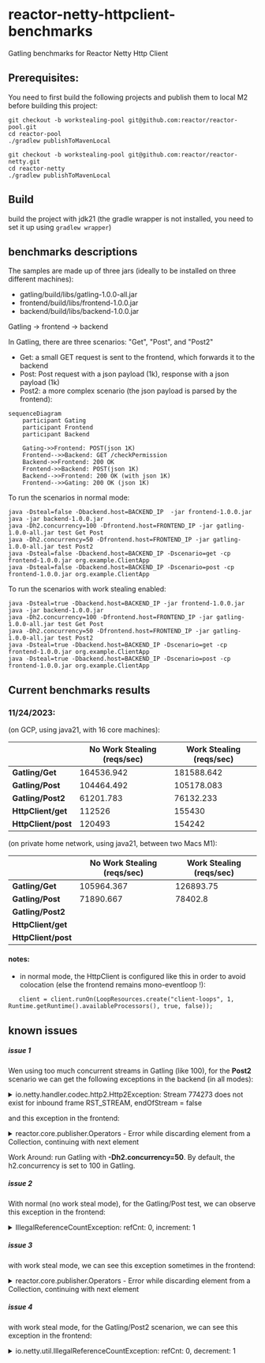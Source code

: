 # reactor-netty-httpclient-benchmarks

Gatling benchmarks for Reactor Netty Http Client

## Prerequisites:
You need to first build the following projects and publish them to local M2 before building this project:

```
git checkout -b workstealing-pool git@github.com:reactor/reactor-pool.git 
cd reactor-pool
./gradlew publishToMavenLocal

git checkout -b workstealing-pool git@github.com:reactor/reactor-netty.git 
cd reactor-netty
./gradlew publishToMavenLocal
```

## Build

build the project with jdk21 (the gradle wrapper is not installed, you need to set it up using `gradlew wrapper`)

## benchmarks descriptions

The samples are made up of three jars (ideally to be installed on three different machines):

- gatling/build/libs/gatling-1.0.0-all.jar
- frontend/build/libs/frontend-1.0.0.jar
- backend/build/libs/backend-1.0.0.jar

Gatling -> frontend -> backend

In Gatling, there are three scenarios: "Get", "Post", and "Post2"
- Get: a small GET request is sent to the frontend, which forwards it to the backend
- Post: Post request with a json payload (1k), response with a json payload (1k)
- Post2: a more complex scenario (the json payload is parsed by the frontend):

```mermaid
sequenceDiagram
    participant Gating
    participant Frontend
    participant Backend

    Gating->>Frontend: POST(json 1K)
    Frontend-->>Backend: GET /checkPermission
    Backend->>Frontend: 200 OK
    Frontend->>Backend: POST(json 1K)
    Backend-->>Frontend: 200 OK (with json 1K)
    Frontend-->>Gating: 200 OK (json 1K)
```

To run the scenarios in normal mode:
```
java -Dsteal=false -Dbackend.host=BACKEND_IP  -jar frontend-1.0.0.jar
java -jar backend-1.0.0.jar
java -Dh2.concurrency=100 -Dfrontend.host=FRONTEND_IP -jar gatling-1.0.0-all.jar test Get Post
java -Dh2.concurrency=50 -Dfrontend.host=FRONTEND_IP -jar gatling-1.0.0-all.jar test Post2
java -Dsteal=false -Dbackend.host=BACKEND_IP -Dscenario=get -cp frontend-1.0.0.jar org.example.ClientApp
java -Dsteal=false -Dbackend.host=BACKEND_IP -Dscenario=post -cp frontend-1.0.0.jar org.example.ClientApp
```

To run the scenarios with work stealing enabled:

```
java -Dsteal=true -Dbackend.host=BACKEND_IP -jar frontend-1.0.0.jar
java -jar backend-1.0.0.jar
java -Dh2.concurrency=100 -Dfrontend.host=FRONTEND_IP -jar gatling-1.0.0-all.jar test Get Post
java -Dh2.concurrency=50 -Dfrontend.host=FRONTEND_IP -jar gatling-1.0.0-all.jar test Post2
java -Dsteal=true -Dbackend.host=BACKEND_IP -Dscenario=get -cp frontend-1.0.0.jar org.example.ClientApp
java -Dsteal=true -Dbackend.host=BACKEND_IP -Dscenario=post -cp frontend-1.0.0.jar org.example.ClientApp
```

## Current benchmarks results

### 11/24/2023:
(on GCP, using java21, with 16 core machines):

|                     | No Work Stealing (reqs/sec) | Work Stealing (reqs/sec) |
|---------------------|-----------------------------|--------------------------|
| **Gatling/Get**     | 164536.942                  | 181588.642               |
| **Gatling/Post**    | 104464.492                  | 105178.083               |
| **Gatling/Post2**   | 61201.783                   | 76132.233                |
| **HttpClient/get**  | 112526                      | 155430                   |
| **HttpClient/post** | 120493                      | 154242                   |

(on private home network, using java21, between two Macs M1):

|                     | No Work Stealing (reqs/sec) | Work Stealing (reqs/sec) |
|---------------------|-----------------------------|--------------------------|
| **Gatling/Get**     |     105964.367              | 126893.75                |
| **Gatling/Post**    |     71890.667               | 78402.8                  |
| **Gatling/Post2**   |                             |                          |
| **HttpClient/get**  |                             |                          |
| **HttpClient/post** |                             |                          |

#### notes: 

- in normal mode, the HttpClient is configured like this in order to avoid colocation (else the frontend remains mono-eventloop !):
```
   client = client.runOn(LoopResources.create("client-loops", 1, Runtime.getRuntime().availableProcessors(), true, false));
```

## known issues

##### issue 1
Wen using too much concurrent streams in Gatling (like 100), for the **Post2** scenario 
we can get the following exceptions in the backend (in all modes):

<details>
  <summary>io.netty.handler.codec.http2.Http2Exception: Stream 774273 does not exist for inbound frame RST_STREAM, endOfStream = false</summary>
14:57:52.480 [reactor-http-nio-10] WARN  i.n.channel.DefaultChannelPipeline - An exceptionCaught() event was fired, and it reached at the tail of the pipeline. It usually means the last handler in the pipeline did not handle the exception.
io.netty.handler.codec.http2.Http2Exception: Stream 774273 does not exist for inbound frame RST_STREAM, endOfStream = false
	at io.netty.handler.codec.http2.Http2Exception.connectionError(Http2Exception.java:109)
	at io.netty.handler.codec.http2.DefaultHttp2ConnectionDecoder$FrameReadListener.verifyStreamMayHaveExisted(DefaultHttp2ConnectionDecoder.java:696)
	at io.netty.handler.codec.http2.DefaultHttp2ConnectionDecoder$FrameReadListener.onRstStreamRead(DefaultHttp2ConnectionDecoder.java:455)
	at io.netty.handler.codec.http2.DefaultHttp2FrameReader.readRstStreamFrame(DefaultHttp2FrameReader.java:509)
	at io.netty.handler.codec.http2.DefaultHttp2FrameReader.processPayloadState(DefaultHttp2FrameReader.java:259)
	at io.netty.handler.codec.http2.DefaultHttp2FrameReader.readFrame(DefaultHttp2FrameReader.java:159)
	at io.netty.handler.codec.http2.DefaultHttp2ConnectionDecoder.decodeFrame(DefaultHttp2ConnectionDecoder.java:188)
	at io.netty.handler.codec.http2.DecoratingHttp2ConnectionDecoder.decodeFrame(DecoratingHttp2ConnectionDecoder.java:63)
	at io.netty.handler.codec.http2.DecoratingHttp2ConnectionDecoder.decodeFrame(DecoratingHttp2ConnectionDecoder.java:63)
	at io.netty.handler.codec.http2.Http2ConnectionHandler$FrameDecoder.decode(Http2ConnectionHandler.java:393)
	at io.netty.handler.codec.http2.Http2ConnectionHandler.decode(Http2ConnectionHandler.java:453)
	at io.netty.handler.codec.ByteToMessageDecoder.decodeRemovalReentryProtection(ByteToMessageDecoder.java:529)
	at io.netty.handler.codec.ByteToMessageDecoder.callDecode(ByteToMessageDecoder.java:468)
	at io.netty.handler.codec.ByteToMessageDecoder.channelRead(ByteToMessageDecoder.java:290)
	at io.netty.channel.AbstractChannelHandlerContext.invokeChannelRead(AbstractChannelHandlerContext.java:444)
	at io.netty.channel.AbstractChannelHandlerContext.invokeChannelRead(AbstractChannelHandlerContext.java:420)
	at io.netty.channel.AbstractChannelHandlerContext.fireChannelRead(AbstractChannelHandlerContext.java:412)
	at reactor.netty.http.server.HttpServerConfig$H2ChannelMetricsHandler.channelRead(HttpServerConfig.java:811)
	at io.netty.channel.AbstractChannelHandlerContext.invokeChannelRead(AbstractChannelHandlerContext.java:442)
	at io.netty.channel.AbstractChannelHandlerContext.invokeChannelRead(AbstractChannelHandlerContext.java:420)
	at io.netty.channel.AbstractChannelHandlerContext.fireChannelRead(AbstractChannelHandlerContext.java:412)
	at io.netty.handler.ssl.SslHandler.unwrap(SslHandler.java:1475)
	at io.netty.handler.ssl.SslHandler.decodeJdkCompatible(SslHandler.java:1338)
	at io.netty.handler.ssl.SslHandler.decode(SslHandler.java:1387)
	at io.netty.handler.codec.ByteToMessageDecoder.decodeRemovalReentryProtection(ByteToMessageDecoder.java:529)
	at io.netty.handler.codec.ByteToMessageDecoder.callDecode(ByteToMessageDecoder.java:468)
	at io.netty.handler.codec.ByteToMessageDecoder.channelRead(ByteToMessageDecoder.java:290)
	at io.netty.channel.AbstractChannelHandlerContext.invokeChannelRead(AbstractChannelHandlerContext.java:444)
	at io.netty.channel.AbstractChannelHandlerContext.invokeChannelRead(AbstractChannelHandlerContext.java:420)
	at io.netty.channel.AbstractChannelHandlerContext.fireChannelRead(AbstractChannelHandlerContext.java:412)
	at io.netty.channel.DefaultChannelPipeline$HeadContext.channelRead(DefaultChannelPipeline.java:1410)
	at io.netty.channel.AbstractChannelHandlerContext.invokeChannelRead(AbstractChannelHandlerContext.java:440)
	at io.netty.channel.AbstractChannelHandlerContext.invokeChannelRead(AbstractChannelHandlerContext.java:420)
	at io.netty.channel.DefaultChannelPipeline.fireChannelRead(DefaultChannelPipeline.java:919)
	at io.netty.channel.nio.AbstractNioByteChannel$NioByteUnsafe.read(AbstractNioByteChannel.java:166)
	at io.netty.channel.nio.NioEventLoop.processSelectedKey(NioEventLoop.java:788)
	at io.netty.channel.nio.NioEventLoop.processSelectedKeysOptimized(NioEventLoop.java:724)
	at io.netty.channel.nio.NioEventLoop.processSelectedKeys(NioEventLoop.java:650)
	at io.netty.channel.nio.NioEventLoop.run(NioEventLoop.java:562)
	at io.netty.util.concurrent.SingleThreadEventExecutor$4.run(SingleThreadEventExecutor.java:997)
	at io.netty.util.internal.ThreadExecutorMap$2.run(ThreadExecutorMap.java:74)
	at io.netty.util.concurrent.FastThreadLocalRunnable.run(FastThreadLocalRunnable.java:30)
	at java.base/java.lang.Thread.run(Thread.java:1583)
</details>

and this exception in the frontend:

<details>
  <summary>reactor.core.publisher.Operators - Error while discarding element from a Collection, continuing with next element</summary>
14:59:19.444 [reactor-http-nio-2] WARN  reactor.core.publisher.Operators - Error while discarding element from a Collection, continuing with next element
io.netty.util.IllegalReferenceCountException: refCnt: 0, decrement: 1
	at io.netty.util.internal.ReferenceCountUpdater.toLiveRealRefCnt(ReferenceCountUpdater.java:83)
	at io.netty.util.internal.ReferenceCountUpdater.release(ReferenceCountUpdater.java:148)
	at io.netty.buffer.AbstractReferenceCountedByteBuf.release(AbstractReferenceCountedByteBuf.java:101)
	at io.netty.buffer.AbstractDerivedByteBuf.release0(AbstractDerivedByteBuf.java:98)
	at io.netty.buffer.AbstractDerivedByteBuf.release(AbstractDerivedByteBuf.java:94)
	at reactor.core.publisher.Operators.lambda$discardLocalAdapter$0(Operators.java:389)
	at java.base/java.util.function.Consumer.lambda$andThen$0(Consumer.java:65)
	at reactor.core.publisher.Operators.onDiscardMultiple(Operators.java:570)
	at reactor.core.publisher.MonoCollectList$MonoCollectListSubscriber.onError(MonoCollectList.java:106)
	at reactor.core.publisher.FluxPeek$PeekSubscriber.onError(FluxPeek.java:222)
	at reactor.core.publisher.FluxMap$MapSubscriber.onError(FluxMap.java:134)
	at reactor.core.publisher.MonoFlatMapMany$FlatMapManyInner.onError(MonoFlatMapMany.java:255)
	at reactor.netty.channel.FluxReceive.onInboundError(FluxReceive.java:465)
	at reactor.netty.channel.ChannelOperations.onInboundError(ChannelOperations.java:515)
	at reactor.netty.http.client.HttpClientOperations.onInboundClose(HttpClientOperations.java:324)
	at reactor.netty.channel.ChannelOperationsHandler.channelInactive(ChannelOperationsHandler.java:73)
	at io.netty.channel.AbstractChannelHandlerContext.invokeChannelInactive(AbstractChannelHandlerContext.java:305)
	at io.netty.channel.AbstractChannelHandlerContext.invokeChannelInactive(AbstractChannelHandlerContext.java:281)
	at io.netty.channel.AbstractChannelHandlerContext.fireChannelInactive(AbstractChannelHandlerContext.java:274)
	at io.netty.channel.DefaultChannelPipeline$HeadContext.channelInactive(DefaultChannelPipeline.java:1405)
	at io.netty.channel.AbstractChannelHandlerContext.invokeChannelInactive(AbstractChannelHandlerContext.java:301)
	at io.netty.channel.AbstractChannelHandlerContext.invokeChannelInactive(AbstractChannelHandlerContext.java:281)
	at io.netty.channel.DefaultChannelPipeline.fireChannelInactive(DefaultChannelPipeline.java:901)
	at io.netty.handler.codec.http2.AbstractHttp2StreamChannel$Http2ChannelUnsafe$2.run(AbstractHttp2StreamChannel.java:791)
	at io.netty.util.concurrent.AbstractEventExecutor.runTask(AbstractEventExecutor.java:173)
	at io.netty.util.concurrent.AbstractEventExecutor.safeExecute(AbstractEventExecutor.java:166)
	at io.netty.util.concurrent.SingleThreadEventExecutor.runAllTasks(SingleThreadEventExecutor.java:470)
	at io.netty.channel.nio.NioEventLoop.run(NioEventLoop.java:566)
	at io.netty.util.concurrent.SingleThreadEventExecutor$4.run(SingleThreadEventExecutor.java:997)
	at io.netty.util.internal.ThreadExecutorMap$2.run(ThreadExecutorMap.java:74)
	at io.netty.util.concurrent.FastThreadLocalRunnable.run(FastThreadLocalRunnable.java:30)
	at java.base/java.lang.Thread.run(Thread.java:1583)
14:59:19.444 [reactor-http-nio-2] ERROR r.n.http.server.HttpServerOperations - [5a85beff/172421-1, L:/127.0.0.1:8090 - R:/127.0.0.1:58523] Error starting response. Replying error status
reactor.netty.http.client.PrematureCloseException: Connection prematurely closed DURING response

io.netty.channel.ChannelPipelineException: io.netty.handler.codec.http2.Http2FrameCodec.handlerRemoved() has thrown an exception.
at io.netty.channel.DefaultChannelPipeline.callHandlerRemoved0(DefaultChannelPipeline.java:640)
at io.netty.channel.DefaultChannelPipeline.destroyDown(DefaultChannelPipeline.java:876)
at io.netty.channel.DefaultChannelPipeline.destroyUp(DefaultChannelPipeline.java:844)
at io.netty.channel.DefaultChannelPipeline.destroy(DefaultChannelPipeline.java:836)
at io.netty.channel.DefaultChannelPipeline.access$700(DefaultChannelPipeline.java:46)
at io.netty.channel.DefaultChannelPipeline$HeadContext.channelUnregistered(DefaultChannelPipeline.java:1392)
at io.netty.channel.AbstractChannelHandlerContext.invokeChannelUnregistered(AbstractChannelHandlerContext.java:215)
at io.netty.channel.AbstractChannelHandlerContext.invokeChannelUnregistered(AbstractChannelHandlerContext.java:195)
at io.netty.channel.DefaultChannelPipeline.fireChannelUnregistered(DefaultChannelPipeline.java:821)
at io.netty.channel.AbstractChannel$AbstractUnsafe$7.run(AbstractChannel.java:821)
at io.netty.util.concurrent.AbstractEventExecutor.runTask(AbstractEventExecutor.java:173)
at io.netty.util.concurrent.AbstractEventExecutor.safeExecute(AbstractEventExecutor.java:166)
at io.netty.util.concurrent.SingleThreadEventExecutor.runAllTasks(SingleThreadEventExecutor.java:470)
at io.netty.channel.nio.NioEventLoop.run(NioEventLoop.java:566)
at io.netty.util.concurrent.SingleThreadEventExecutor$4.run(SingleThreadEventExecutor.java:997)
at io.netty.util.internal.ThreadExecutorMap$2.run(ThreadExecutorMap.java:74)
at io.netty.util.concurrent.FastThreadLocalRunnable.run(FastThreadLocalRunnable.java:30)
at java.base/java.lang.Thread.run(Thread.java:1583)
Caused by: io.netty.util.IllegalReferenceCountException: refCnt: 0, decrement: 1
at io.netty.util.internal.ReferenceCountUpdater.toLiveRealRefCnt(ReferenceCountUpdater.java:83)
at io.netty.util.internal.ReferenceCountUpdater.release(ReferenceCountUpdater.java:148)
at io.netty.buffer.AbstractReferenceCountedByteBuf.release(AbstractReferenceCountedByteBuf.java:101)
at io.netty.handler.codec.ByteToMessageDecoder.handlerRemoved(ByteToMessageDecoder.java:269)
at io.netty.channel.AbstractChannelHandlerContext.callHandlerRemoved(AbstractChannelHandlerContext.java:1122)
at io.netty.channel.DefaultChannelPipeline.callHandlerRemoved0(DefaultChannelPipeline.java:637)

</details>

Work Around: run Gatling with **-Dh2.concurrency=50**. By default, the h2.concurrency is set to 100 in Gatling.

##### issue 2
With normal (no work steal mode), for the Gatling/Post test, we can observe this exception in the frontend:

<details>
  <summary>IllegalReferenceCountException: refCnt: 0, increment: 1</summary>
13:05:10.177 [reactor-http-epoll-3] WARN  r.n.http.client.HttpClientConnect - [726d00f4/154549-1, L:/10.128.15.214:35380 - R:10.128.15.218/10.128.15.218:8080] The connection observed an error
io.netty.util.IllegalReferenceCountException: refCnt: 0, increment: 1
        at io.netty.util.internal.ReferenceCountUpdater.retain0(ReferenceCountUpdater.java:133)
        at io.netty.util.internal.ReferenceCountUpdater.retain(ReferenceCountUpdater.java:120)
        at io.netty.buffer.AbstractReferenceCountedByteBuf.retain(AbstractReferenceCountedByteBuf.java:81)
        at io.netty.buffer.AbstractDerivedByteBuf.retain0(AbstractDerivedByteBuf.java:58)
        at io.netty.buffer.AbstractDerivedByteBuf.retain(AbstractDerivedByteBuf.java:54)
        at reactor.core.publisher.FluxPeek$PeekSubscriber.onNext(FluxPeek.java:185)
        at reactor.core.publisher.FluxMap$MapSubscriber.onNext(FluxMap.java:122)
        at reactor.netty.channel.FluxReceive.drainReceiver(FluxReceive.java:294)
        at reactor.netty.channel.FluxReceive.request(FluxReceive.java:133)
        at reactor.core.publisher.FluxMap$MapSubscriber.request(FluxMap.java:164)
        at reactor.core.publisher.FluxPeek$PeekSubscriber.request(FluxPeek.java:138)
        at reactor.core.publisher.Operators$BaseFluxToMonoOperator.request(Operators.java:2041)
        at reactor.core.publisher.FluxContextWrite$ContextWriteSubscriber.request(FluxContextWrite.java:136)
        at reactor.core.publisher.FluxHandleFuseable$HandleFuseableSubscriber.request(FluxHandleFuseable.java:260)
        at reactor.core.publisher.FluxDoFinally$DoFinallySubscriber.request(FluxDoFinally.java:140)
        at reactor.core.publisher.FluxMap$MapSubscriber.request(FluxMap.java:164)
        at reactor.core.publisher.FluxPeek$PeekSubscriber.request(FluxPeek.java:138)
        at reactor.core.publisher.FluxMap$MapSubscriber.request(FluxMap.java:164)
        at reactor.core.publisher.MonoFlatMap$FlatMapMain.request(MonoFlatMap.java:194)
        at reactor.core.publisher.FluxContextWrite$ContextWriteSubscriber.request(FluxContextWrite.java:136)
        at reactor.netty.channel.ChannelOperations.onSubscribe(ChannelOperations.java:273)
        at reactor.core.publisher.FluxContextWrite$ContextWriteSubscriber.onSubscribe(FluxContextWrite.java:101)
        at reactor.core.publisher.MonoFlatMap$FlatMapMain.onSubscribe(MonoFlatMap.java:117)
        at reactor.core.publisher.FluxMap$MapSubscriber.onSubscribe(FluxMap.java:92)
        at reactor.core.publisher.FluxPeek$PeekSubscriber.onSubscribe(FluxPeek.java:171)
        at reactor.core.publisher.FluxMap$MapSubscriber.onSubscribe(FluxMap.java:92)
        at reactor.core.publisher.FluxDoFinally$DoFinallySubscriber.onSubscribe(FluxDoFinally.java:107)
        at reactor.core.publisher.FluxHandleFuseable$HandleFuseableSubscriber.onSubscribe(FluxHandleFuseable.java:164)
        at reactor.core.publisher.FluxContextWrite$ContextWriteSubscriber.onSubscribe(FluxContextWrite.java:101)
        at reactor.core.publisher.Operators$BaseFluxToMonoOperator.onSubscribe(Operators.java:2025)
        at reactor.core.publisher.FluxPeek$PeekSubscriber.onSubscribe(FluxPeek.java:171)
        at reactor.core.publisher.FluxMap$MapSubscriber.onSubscribe(FluxMap.java:92)
        at reactor.netty.channel.FluxReceive.startReceiver(FluxReceive.java:172)
        at reactor.netty.channel.FluxReceive.lambda$subscribe$2(FluxReceive.java:150)
        at io.netty.util.concurrent.AbstractEventExecutor.runTask(AbstractEventExecutor.java:173)
        at io.netty.util.concurrent.AbstractEventExecutor.safeExecute(AbstractEventExecutor.java:166)
        at io.netty.util.concurrent.SingleThreadEventExecutor.runAllTasks(SingleT^C
        at reactor.core.publisher.FluxPeek$PeekSubscriber.onSubscribe(FluxPeek.java:171)
        at reactor.core.publisher.FluxMap$MapSubscriber.onSubscribe(FluxMap.java:92)
        at reactor.core.publisher.FluxDoFinally$DoFinallySubscriber.onSubscribe(FluxDoFinally.java:107)
        at reactor.core.publisher.FluxHandleFuseable$HandleFuseableSubscriber.onSubscribe(FluxHandleFuseable.java:164)
        at reactor.core.publisher.FluxContextWrite$ContextWriteSubscriber.onSubscribe(FluxContextWrite.java:101)
        at reactor.core.publisher.Operators$BaseFluxToMonoOperator.onSubscribe(Operators.java:2025)
        at reactor.core.publisher.FluxPeek$PeekSubscriber.onSubscribe(FluxPeek.java:171)
        at reactor.core.publisher.FluxMap$MapSubscriber.onSubscribe(FluxMap.java:92)
        at reactor.netty.channel.FluxReceive.startReceiver(FluxReceive.java:172)
        at reactor.netty.channel.FluxReceive.lambda$subscribe$2(FluxReceive.java:150)
        at io.netty.util.concurrent.AbstractEventExecutor.runTask(AbstractEventExecutor.java:173)
        at io.netty.util.concurrent.AbstractEventExecutor.safeExecute(AbstractEventExecutor.java:166)
        at io.netty.util.concurrent.SingleThreadEventExecutor.runAllTasks(SingleThreadEventExecutor.java:470)
        at io.netty.channel.epoll.EpollEventLoop.run(EpollEventLoop.java:413)
        at io.netty.util.concurrent.SingleThreadEventExecutor$4.run(SingleThreadEventExecutor.java:997)
        at io.netty.util.internal.ThreadExecutorMap$2.run(ThreadExecutorMap.java:74)
        at io.netty.util.concurrent.FastThreadLocalRunnable.run(FastThreadLocalRunnable.java:30)
        at java.base/java.lang.Thread.run(Thread.java:1583)
</details>

##### issue 3

with work steal mode, we can see this exception sometimes in the frontend:
<details>
  <summary>reactor.core.publisher.Operators - Error while discarding element from a Collection, continuing with next element</summary>
13:15:46.093 [reactor-http-epoll-11] WARN  reactor.core.publisher.Operators - Error while discarding element from a Collection, continuing with next element
io.netty.util.IllegalReferenceCountException: refCnt: 0, decrement: 1
        at io.netty.util.internal.ReferenceCountUpdater.toLiveRealRefCnt(ReferenceCountUpdater.java:83)
        at io.netty.util.internal.ReferenceCountUpdater.release(ReferenceCountUpdater.java:148)
        at io.netty.buffer.AbstractReferenceCountedByteBuf.release(AbstractReferenceCountedByteBuf.java:101)
        at io.netty.buffer.AbstractDerivedByteBuf.release0(AbstractDerivedByteBuf.java:98)
        at io.netty.buffer.AbstractDerivedByteBuf.release(AbstractDerivedByteBuf.java:94)
        at reactor.core.publisher.Operators.lambda$discardLocalAdapter$0(Operators.java:389)
        at java.base/java.util.function.Consumer.lambda$andThen$0(Consumer.java:65)
        at java.base/java.util.function.Consumer.lambda$andThen$0(Consumer.java:65)
        at reactor.core.publisher.Operators.onDiscardMultiple(Operators.java:570)
        at reactor.core.publisher.MonoCollectList$MonoCollectListSubscriber.onError(MonoCollectList.java:106)
        at reactor.core.publisher.FluxPeek$PeekSubscriber.onError(FluxPeek.java:222)
        at reactor.core.publisher.FluxMap$MapSubscriber.onError(FluxMap.java:134)
        at reactor.netty.channel.FluxReceive.onInboundError(FluxReceive.java:465)
        at reactor.netty.channel.ChannelOperations.onInboundError(ChannelOperations.java:515)
        at reactor.netty.http.server.HttpServerOperations.onInboundClose(HttpServerOperations.java:699)
        at reactor.netty.channel.ChannelOperationsHandler.channelInactive(ChannelOperationsHandler.java:73)
        at io.netty.channel.AbstractChannelHandlerContext.invokeChannelInactive(AbstractChannelHandlerContext.java:305)
        at io.netty.channel.AbstractChannelHandlerContext.invokeChannelInactive(AbstractChannelHandlerContext.java:281)
        at io.netty.channel.AbstractChannelHandlerContext.fireChannelInactive(AbstractChannelHandlerContext.java:274)
        at reactor.netty.http.server.AbstractHttpServerMetricsHandler.channelInactive(AbstractHttpServerMetricsHandler.java:126)
        at io.netty.channel.AbstractChannelHandlerContext.invokeChannelInactive(AbstractChannelHandlerContext.java:303)
        at io.netty.channel.AbstractChannelHandlerContext.invokeChannelInactive(AbstractChannelHandlerContext.java:281)
        at io.netty.channel.AbstractChannelHandlerContext.fireChannelInactive(AbstractChannelHandlerContext.java:274)
        at io.netty.channel.DefaultChannelPipeline$HeadContext.channelInactive(DefaultChannelPipeline.java:1405)
        at io.netty.channel.AbstractChannelHandlerContext.invokeChannelInactive(AbstractChannelHandlerContext.java:301)
        at io.netty.channel.AbstractChannelHandlerContext.invokeChannelInactive(AbstractChannelHandlerContext.java:281)
        at io.netty.channel.DefaultChannelPipeline.fireChannelInactive(DefaultChannelPipeline.java:901)
        at io.netty.handler.codec.http2.AbstractHttp2StreamChannel$Http2ChannelUnsafe$2.run(AbstractHttp2StreamChannel.java:791)
        at io.netty.util.concurrent.AbstractEventExecutor.runTask(AbstractEventExecutor.java:173)
        at io.netty.util.concurrent.AbstractEventExecutor.safeExecute(AbstractEventExecutor.java:166)
        at io.netty.util.concurrent.SingleThreadEventExecutor.runAllTasks(SingleThreadEventExecutor.java:470)
        at io.netty.channel.epoll.EpollEventLoop.run(EpollEventLoop.java:416)
        at io.netty.util.concurrent.SingleThreadEventExecutor$4.run(SingleThreadEventExecutor.java:997)
        at io.netty.util.internal.ThreadExecutorMap$2.run(ThreadExecutorMap.java:74)
        at io.netty.util.concurrent.FastThreadLocalRunnable.run(FastThreadLocalRunnable.java:30)
        at java.base/java.lang.Thread.run(Thread.java:1583)
</details>

##### issue 4

with work steal mode, for the Gatling/Post2 scenarion, we can see this exception in the frontend:
<details>
  <summary>io.netty.util.IllegalReferenceCountException: refCnt: 0, decrement: 1</summary>
io.netty.util.IllegalReferenceCountException: refCnt: 0, decrement: 1
        at io.netty.util.internal.ReferenceCountUpdater.toLiveRealRefCnt(ReferenceCountUpdater.java:83)
        at io.netty.util.internal.ReferenceCountUpdater.release(ReferenceCountUpdater.java:148)
        at io.netty.buffer.AbstractReferenceCountedByteBuf.release(AbstractReferenceCountedByteBuf.java:101)
        at io.netty.buffer.AbstractDerivedByteBuf.release0(AbstractDerivedByteBuf.java:98)
        at io.netty.buffer.AbstractDerivedByteBuf.release(AbstractDerivedByteBuf.java:94)
        at io.netty.util.ReferenceCountUtil.release(ReferenceCountUtil.java:90)
        at io.netty.util.ReferenceCountUtil.safeRelease(ReferenceCountUtil.java:116)
        at io.netty.buffer.CompositeByteBuf.addComponents(CompositeByteBuf.java:555)
        at io.netty.buffer.CompositeByteBuf.addComponents(CompositeByteBuf.java:251)
        at reactor.netty.ByteBufFlux.lambda$aggregate$7(ByteBufFlux.java:283)
        at reactor.core.publisher.FluxHandleFuseable$HandleFuseableSubscriber.onNext(FluxHandleFuseable.java:179)
        at reactor.core.publisher.FluxContextWrite$ContextWriteSubscriber.onNext(FluxContextWrite.java:107)
        at reactor.core.publisher.Operators$BaseFluxToMonoOperator.completePossiblyEmpty(Operators.java:2071)
        at reactor.core.publisher.MonoCollectList$MonoCollectListSubscriber.onComplete(MonoCollectList.java:118)
        at reactor.core.publisher.FluxPeek$PeekSubscriber.onComplete(FluxPeek.java:260)
        at reactor.core.publisher.FluxMap$MapSubscriber.onComplete(FluxMap.java:144)
        at reactor.core.publisher.MonoFlatMapMany$FlatMapManyInner.onComplete(MonoFlatMapMany.java:260)
        at reactor.netty.channel.FluxReceive.onInboundComplete(FluxReceive.java:415)
        at reactor.netty.channel.ChannelOperations.onInboundComplete(ChannelOperations.java:446)
        at reactor.netty.channel.ChannelOperations.terminate(ChannelOperations.java:500)
        at reactor.netty.http.client.HttpClientOperations.onInboundNext(HttpClientOperations.java:772)
        at reactor.netty.channel.ChannelOperationsHandler.channelRead(ChannelOperationsHandler.java:114)
        at io.netty.channel.AbstractChannelHandlerContext.invokeChannelRead(AbstractChannelHandlerContext.java:444)
        at io.netty.channel.AbstractChannelHandlerContext.invokeChannelRead(AbstractChannelHandlerContext.java:420)
        at io.netty.channel.AbstractChannelHandlerContext.fireChannelRead(AbstractChannelHandlerContext.java:412)
        at reactor.netty.http.client.AbstractHttpClientMetricsHandler.channelRead(AbstractHttpClientMetricsHandler.java:162)
        at io.netty.channel.AbstractChannelHandlerContext.invokeChannelRead(AbstractChannelHandlerContext.java:442)
        at io.netty.channel.AbstractChannelHandlerContext.invokeChannelRead(AbstractChannelHandlerContext.java:420)
        at io.netty.channel.AbstractChannelHandlerContext.fireChannelRead(AbstractChannelHandlerContext.java:412)
        at io.netty.handler.codec.MessageToMessageDecoder.channelRead(MessageToMessageDecoder.java:103)
        at io.netty.handler.codec.MessageToMessageCodec.channelRead(MessageToMessageCodec.java:111)
        at io.netty.channel.AbstractChannelHandlerContext.invokeChannelRead(AbstractChannelHandlerContext.java:442)
        at io.netty.channel.AbstractChannelHandlerContext.invokeChannelRead(AbstractChannelHandlerContext.java:420)
        at io.netty.channel.AbstractChannelHandlerContext.fireChannelRead(AbstractChannelHandlerContext.java:412)
        at io.netty.channel.DefaultChannelPipeline$HeadContext.channelRead(DefaultChannelPipeline.java:1410)
        at io.netty.channel.AbstractChannelHandlerContext.invokeChannelRead(AbstractChannelHandlerContext.java:440)
        at io.netty.channel.AbstractChannelHandlerContext.invokeChannelRead(AbstractChannelHandlerContext.java:420)
        at io.netty.channel.DefaultChannelPipeline.fireChannelRead(DefaultChannelPipeline.java:919)
        at io.netty.handler.codec.http2.AbstractHttp2StreamChannel$Http2ChannelUnsafe.doRead0(AbstractHttp2StreamChannel.java:955)
        at io.netty.handler.codec.http2.AbstractHttp2StreamChannel.fireChildRead(AbstractHttp2StreamChannel.java:600)
        at io.netty.handler.codec.http2.Http2MultiplexHandler.channelRead(Http2MultiplexHandler.java:195)
        at io.netty.channel.AbstractChannelHandlerContext.invokeChannelRead(AbstractChannelHandlerContext.java:442)
        at io.netty.channel.AbstractChannelHandlerContext.invokeChannelRead(AbstractChannelHandlerContext.java:420)
        at io.netty.channel.AbstractChannelHandlerContext.fireChannelRead(AbstractChannelHandlerContext.java:412)
        at io.netty.handler.codec.http2.Http2FrameCodec.onHttp2Frame(Http2FrameCodec.java:712)
        at io.netty.handler.codec.http2.Http2FrameCodec$FrameListener.onDataRead(Http2FrameCodec.java:651)
        at io.netty.handler.codec.http2.Http2FrameListenerDecorator.onDataRead(Http2FrameListenerDecorator.java:36)
        at io.netty.handler.codec.http2.Http2EmptyDataFrameListener.onDataRead(Http2EmptyDataFrameListener.java:49)
        at io.netty.handler.codec.http2.DefaultHttp2ConnectionDecoder$FrameReadListener.onDataRead(DefaultHttp2ConnectionDecoder.java:322)
        at io.netty.handler.codec.http2.DefaultHttp2FrameReader.readDataFrame(DefaultHttp2FrameReader.java:415)
        at io.netty.handler.codec.http2.DefaultHttp2FrameReader.processPayloadState(DefaultHttp2FrameReader.java:250)
        at io.netty.handler.codec.http2.DefaultHttp2FrameReader.readFrame(DefaultHttp2FrameReader.java:159)
        at io.netty.handler.codec.http2.DefaultHttp2ConnectionDecoder.decodeFrame(DefaultHttp2ConnectionDecoder.java:188)
        at io.netty.handler.codec.http2.DecoratingHttp2ConnectionDecoder.decodeFrame(DecoratingHttp2ConnectionDecoder.java:63)
        at io.netty.handler.codec.http2.Http2ConnectionHandler$FrameDecoder.decode(Http2ConnectionHandler.java:393)
        at io.netty.handler.codec.http2.Http2ConnectionHandler.decode(Http2ConnectionHandler.java:453)
        at io.netty.handler.codec.ByteToMessageDecoder.decodeRemovalReentryProtection(ByteToMessageDecoder.java:529)
        at io.netty.handler.codec.ByteToMessageDecoder.callDecode(ByteToMessageDecoder.java:468)
        at io.netty.handler.codec.ByteToMessageDecoder.channelRead(ByteToMessageDecoder.java:290)
        at io.netty.channel.AbstractChannelHandlerContext.invokeChannelRead(AbstractChannelHandlerContext.java:444)
        at io.netty.channel.AbstractChannelHandlerContext.invokeChannelRead(AbstractChannelHandlerContext.java:420)
        at io.netty.channel.AbstractChannelHandlerContext.fireChannelRead(AbstractChannelHandlerContext.java:412)
        at io.netty.handler.flush.FlushConsolidationHandler.channelRead(FlushConsolidationHandler.java:152)
        at io.netty.channel.AbstractChannelHandlerContext.invokeChannelRead(AbstractChannelHandlerContext.java:442)
        at io.netty.channel.AbstractChannelHandlerContext.invokeChannelRead(AbstractChannelHandlerContext.java:420)
        at io.netty.channel.AbstractChannelHandlerContext.fireChannelRead(AbstractChannelHandlerContext.java:412)
        at reactor.netty.channel.AbstractChannelMetricsHandler.channelRead(AbstractChannelMetricsHandler.java:132)
        at io.netty.channel.AbstractChannelHandlerContext.invokeChannelRead(AbstractChannelHandlerContext.java:442)
        at io.netty.channel.AbstractChannelHandlerContext.invokeChannelRead(AbstractChannelHandlerContext.java:420)
        at io.netty.channel.AbstractChannelHandlerContext.fireChannelRead(AbstractChannelHandlerContext.java:412)
        at io.netty.handler.ssl.SslHandler.unwrap(SslHandler.java:1475)
        at io.netty.handler.ssl.SslHandler.decodeJdkCompatible(SslHandler.java:1338)
        at io.netty.handler.ssl.SslHandler.decode(SslHandler.java:1387)
        at io.netty.handler.codec.ByteToMessageDecoder.decodeRemovalReentryProtection(ByteToMessageDecoder.java:529)
        at io.netty.handler.codec.ByteToMessageDecoder.callDecode(ByteToMessageDecoder.java:468)
        at io.netty.handler.codec.ByteToMessageDecoder.channelRead(ByteToMessageDecoder.java:290)
        at io.netty.channel.AbstractChannelHandlerContext.invokeChannelRead(AbstractChannelHandlerContext.java:444)
        at io.netty.channel.AbstractChannelHandlerContext.invokeChannelRead(AbstractChannelHandlerContext.java:420)
        at io.netty.channel.AbstractChannelHandlerContext.fireChannelRead(AbstractChannelHandlerContext.java:412)
        at io.netty.channel.DefaultChannelPipeline$HeadContext.channelRead(DefaultChannelPipeline.java:1410)
        at io.netty.channel.AbstractChannelHandlerContext.invokeChannelRead(AbstractChannelHandlerContext.java:440)
        at io.netty.channel.AbstractChannelHandlerContext.invokeChannelRead(AbstractChannelHandlerContext.java:420)
        at io.netty.channel.DefaultChannelPipeline.fireChannelRead(DefaultChannelPipeline.java:919)
        at io.netty.channel.epoll.AbstractEpollStreamChannel$EpollStreamUnsafe.epollInReady(AbstractEpollStreamChannel.java:800)
        at io.netty.channel.epoll.AbstractEpollChannel$AbstractEpollUnsafe$1.run(AbstractEpollChannel.java:425)
        at io.netty.util.concurrent.AbstractEventExecutor.runTask(AbstractEventExecutor.java:173)
        at io.netty.util.concurrent.AbstractEventExecutor.safeExecute(AbstractEventExecutor.java:166)
        at io.netty.util.concurrent.SingleThreadEventExecutor.runAllTasks(SingleThreadEventExecutor.java:470)
        at io.netty.channel.epoll.EpollEventLoop.run(EpollEventLoop.java:413)
        at io.netty.util.concurrent.SingleThreadEventExecutor$4.run(SingleThreadEventExecutor.java:997)
        at io.netty.util.internal.ThreadExecutorMap$2.run(ThreadExecutorMap.java:74)
        at io.netty.util.concurrent.FastThreadLocalRunnable.run(FastThreadLocalRunnable.java:30)
        at java.base/java.lang.Thread.run(Thread.java:1583)
</details>
